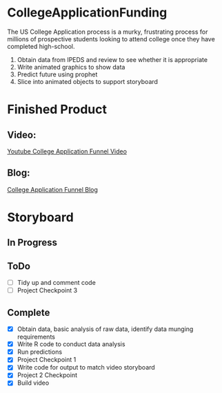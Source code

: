 # CollegeApplicationFunding
The US College Application process is a murky, frustrating process for millions of prospective students looking to attend college once they have completed high-school.
1. Obtain data from IPEDS and review to see whether it is appropriate
2. Write animated graphics to show data
3. Predict future using prophet
4. Slice into animated objects to support storyboard
# Finished Product
## Video: 
   [Youtube College Application Funnel Video](https://youtu.be/OjQL9nmrH4g)
## Blog: 
   [College Application Funnel Blog](http://www.richpat.com/college-application-funnel)
# Storyboard
## In Progress
## ToDo
- [ ] Tidy up and comment code
- [ ] Project Checkpoint 3
## Complete
- [x] Obtain data, basic analysis of raw data, identify data munging requirements
- [x] Write R code to conduct data analysis
- [x] Run predictions
- [x] Project Checkpoint 1
- [x] Write code for output to match video storyboard
- [x] Project 2 Checkpoint
- [x] Build video
